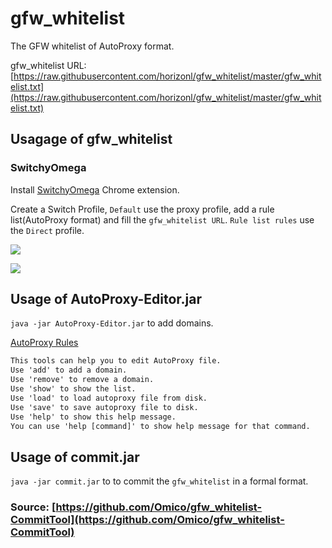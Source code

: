 # gfw_whitelist

The GFW whitelist of AutoProxy format.

gfw_whitelist URL: [https://raw.githubusercontent.com/horizonl/gfw_whitelist/master/gfw_whitelist.txt](https://raw.githubusercontent.com/horizonl/gfw_whitelist/master/gfw_whitelist.txt)

## Usagage of gfw_whitelist

### SwitchyOmega

Install [SwitchyOmega](https://chrome.google.com/webstore/detail/padekgcemlokbadohgkifijomclgjgif) Chrome extension.

Create a Switch Profile, `Default` use the proxy profile, add a rule list(AutoProxy format) and fill the `gfw_whitelist URL`. `Rule list rules` use the `Direct` profile.

![](https://ooo.0o0.ooo/2017/01/24/5886e09252eb6.png)

![](https://ooo.0o0.ooo/2017/01/24/5886e0925da91.png)

## Usage of AutoProxy-Editor.jar

`java -jar AutoProxy-Editor.jar` to add domains.

[AutoProxy Rules](https://github.com/horizonl/gfw_whitelist/blob/master/AutoProxy_Rules.md)

```txt
This tools can help you to edit AutoProxy file.
Use 'add' to add a domain.
Use 'remove' to remove a domain.
Use 'show' to show the list.
Use 'load' to load autoproxy file from disk.
Use 'save' to save autoproxy file to disk.
Use 'help' to show this help message.
You can use 'help [command]' to show help message for that command.
```

## Usage of commit.jar

`java -jar commit.jar` to to commit the `gfw_whitelist` in a formal format.

### Source: [https://github.com/Omico/gfw_whitelist-CommitTool](https://github.com/Omico/gfw_whitelist-CommitTool)
